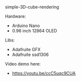 simple-3D-cube-rendering

Hardware:
  - Arduino Nano
  - 0.96 inch 12864 OLED

Libs:
  - Adafruite GFX
  - Adafruite ssd1306

Video demo here:
  - https://youtu.be/ccC5uqc9CUA

